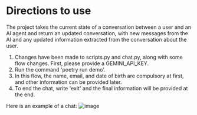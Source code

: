 # Directions to use
The project takes the current state of a conversation between a user and an AI agent and return an updated conversation, with new messages from the AI and any updated information extracted from the conversation about the user.

1. Changes have been made to scripts.py and chat.py, along with some flow changes. First, please provide a GEMINI_API_KEY.
2. Run the command 'poetry run demo'.
3. In this flow, the name, email, and date of birth are compulsory at first, and other information can be provided later.
4. To end the chat, write 'exit' and the final information will be provided at the end.

Here is an example of a chat:
![image](https://github.com/user-attachments/assets/0a7c221d-da3d-4cbf-85a7-6fb4705da7ee)
